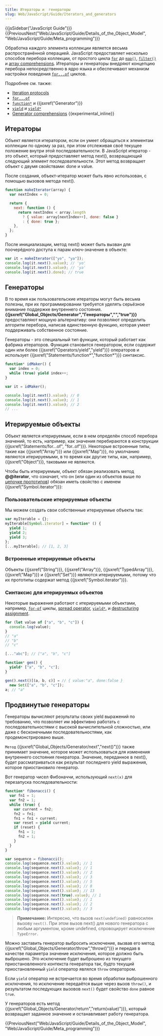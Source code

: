 ```yaml
---
title: Итераторы и  генераторы
slug: Web/JavaScript/Guide/Iterators_and_generators
---
```


{{jsSidebar("JavaScript Guide")}} {{PreviousNext("Web/JavaScript/Guide/Details_of_the_Object_Model", "Web/JavaScript/Guide/Meta_programming")}}

Обработка каждого элемента коллекции является весьма распространённой операцией. JavaScript предоставляет несколько способов перебора коллекции, от простого цикла [`for`](/ru/docs/Web/JavaScript/Reference/Statements/for) до [`map()`](/ru/docs/Web/JavaScript/Reference/Global_Objects/Array/map), [`filter()`](/ru/docs/Web/JavaScript/Reference/Global_Objects/Array/filter) и [array comprehensions](/ru/docs/Web/JavaScript/Reference/Operators/Array_comprehensions). Итераторы и генераторы внедряют концепцию перебора непосредственно в ядро языка и обеспечивают механизм настройки поведения [`for...of`](/ru/docs/Web/JavaScript/Reference/Statements/for...of) циклов.

Подробнее см. также:

- [Iteration protocols](/ru/docs/Web/JavaScript/Reference/Iteration_protocols)
- [`for...of`](/ru/docs/Web/JavaScript/Reference/Statements/for...of)
- [`function*`](/ru/docs/Web/JavaScript/Reference/Statements/function*) и {{jsxref("Generator")}}
- [`yield`](/ru/docs/Web/JavaScript/Reference/Operators/yield) и [`yield*`](/ru/docs/Web/JavaScript/Reference/Operators/yield*)
- [Generator comprehensions](/ru/docs/Web/JavaScript/Reference/Operators/Generator_comprehensions) {{experimental_inline}}

## Итераторы

Объект является итератором, если он умеет обращаться к элементам коллекции по одному за раз, при этом отслеживая своё текущее положение внутри этой последовательности. В JavaScript итератор - это объект, который предоставляет метод next(), возвращающий следующий элемент последовательности. Этот метод возвращает объект с двумя свойствами: done и value.

После создания, объект-итератор может быть явно использован, с помощью вызовов метода next().

```js
function makeIterator(array) {
  var nextIndex = 0;

  return {
    next: function () {
      return nextIndex < array.length
        ? { value: array[nextIndex++], done: false }
        : { done: true };
    },
  };
}
```

После инициализации, метод next() может быть вызван для поочерёдного доступа к парам ключ-значение в объекте:

```js
var it = makeIterator(["yo", "ya"]);
console.log(it.next().value); // 'yo'
console.log(it.next().value); // 'ya'
console.log(it.next().done); // true
```

## Генераторы

В то время как пользовательские итераторы могут быть весьма полезны, при их программировании требуется уделять серьёзное внимание поддержке внутреннего состояния. **{{jsxref("Global_Objects/Generator","Генераторы","","true")}}** предоставляют мощную альтернативу: они позволяют определить алгоритм перебора, написав единственную функцию, которая умеет поддерживать собственное состояние.

Генераторы - это специальный тип функции, который работает как фабрика итераторов. Функция становится генератором, если содержит один или более {{jsxref("Operators/yield","yield")}} операторов и использует {{jsxref("Statements/function*","function*")}} синтаксис.

```js
function* idMaker() {
  var index = 0;
  while (true) yield index++;
}

var it = idMaker();

console.log(it.next().value); // 0
console.log(it.next().value); // 1
console.log(it.next().value); // 2
// ...
```

## Итерируемые объекты

Объект является итерируемым, если в нем определён способ перебора значений, то есть, например, как значения перебираются в конструкции {{jsxref("Statements/for...of", "for..of")}}. Некоторые встроенные типы, такие как {{jsxref("Array")}} или {{jsxref("Map")}}, по умолчанию являются итерируемыми, в то время как другие типы, как, например, {{jsxref("Object")}}, таковыми не являются.

Чтобы быть итерируемым, объект обязан реализовать метод **@@iterator**, что означает, что он (или один из объектов выше по [цепочке прототипов](/ru/docs/Web/JavaScript/Guide/Inheritance_and_the_prototype_chain)) обязан иметь свойство с именем {{jsxref("Symbol.iterator")}}:

### Пользовательские итерируемые объекты

Мы можем создать свои собственные итерируемые объекты так:

```js
var myIterable = {};
myIterable[Symbol.iterator] = function* () {
  yield 1;
  yield 2;
  yield 3;
};
[...myIterable]; // [1, 2, 3]
```

### Встроенные итерируемые объекты

Объекты {{jsxref("String")}}, {{jsxref("Array")}}, {{jsxref("TypedArray")}}, {{jsxref("Map")}} и {{jsxref("Set")}} являются итерируемыми, потому что их прототипы содержат метод {{jsxref("Symbol.iterator")}}.

### Синтаксис для итерируемых объектов

Некоторые выражения работают с итерируемыми объектами, например, [`for-of`](/ru/docs/Web/JavaScript/Reference/Statements/for...of) циклы, [spread operator](/ru/docs/Web/JavaScript/Reference/Operators/Spread_operator), [`yield*`](/ru/docs/Web/JavaScript/Reference/Operators/yield*), и [destructuring assignment](/ru/docs/Web/JavaScript/Reference/Operators/Destructuring_assignment).

```js
for (let value of ["a", "b", "c"]) {
  console.log(value);
}
// "a"
// "b"
// "c"

[..."abc"]; // ["a", "b", "c"]

function* gen() {
  yield* ["a", "b", "c"];
}

gen().next()[(a, b, c)] = // { value:"a", done:false }
  new Set(["a", "b", "c"]);
a; // "a"
```

## Продвинутые генераторы

Генераторы вычисляют результаты своих yield выражений по требованию, что позволяет им эффективно работать с последовательностями с высокой вычислительной сложностью, или даже с бесконечными последовательностями, как продемонстрировано выше.

`Метод` {{jsxref("Global_Objects/Generator/next","next()")}} также принимает значение, которое может использоваться для изменения внутреннего состояния генератора. Значение, переданное в next(), будет рассматриваться как результат последнего yield выражения, которое приостановило генератор.

Вот генератор чисел Фибоначчи, использующий `next(x)` для перезапуска последовательности:

```js
function* fibonacci() {
  var fn1 = 1;
  var fn2 = 1;
  while (true) {
    var current = fn2;
    fn2 = fn1;
    fn1 = fn1 + current;
    var reset = yield current;
    if (reset) {
      fn1 = 1;
      fn2 = 1;
    }
  }
}

var sequence = fibonacci();
console.log(sequence.next().value); // 1
console.log(sequence.next().value); // 1
console.log(sequence.next().value); // 2
console.log(sequence.next().value); // 3
console.log(sequence.next().value); // 5
console.log(sequence.next().value); // 8
console.log(sequence.next().value); // 13
console.log(sequence.next(true).value); // 1
console.log(sequence.next().value); // 1
console.log(sequence.next().value); // 2
console.log(sequence.next().value); // 3
```

> **Примечание:** Интересно, что вызов `next(undefined)` равносилен вызову `next()`. При этом вызов next() для нового генератора с любым аргументом, кроме undefined, спровоцирует исключение `TypeError`.

Можно заставить генератор выбросить исключение, вызвав его метод {{jsxref("Global_Objects/Generator/throw","throw()")}} и передав в качестве параметра значение исключения, которое должно быть выброшено. Это исключение будет выброшено из текущего приостановленного контекста генератора так, будто текущий приостановленный `yield` оператор являлся `throw` оператором.

Если `yield` оператор не встречается во время обработки выброшенного исключения, то исключение передаётся выше через вызов `throw()`, и результатом последующих вызовов `next()` будет свойство `done` равное `true`.

У генераторов есть метод {{jsxref("Global_Objects/Generator/return","return(value)")}}, который возвращает заданное значение и останавливает работу генератора.

{{PreviousNext("Web/JavaScript/Guide/Details_of_the_Object_Model", "Web/JavaScript/Guide/Meta_programming")}}
